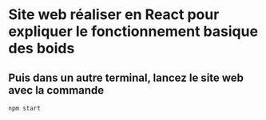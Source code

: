 # Site web réaliser en React pour expliquer le fonctionnement basique des boids

## Puis dans un autre terminal, lancez le site web avec la commande
```npm start```
